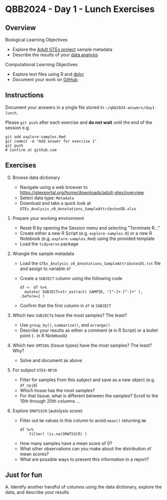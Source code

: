 # QBB2024 - Day 1 - Lunch Exercises

## Overview

Biological Learning Objectives
- Explore the [Adult GTEx project](https://gtexportal.org) sample metadata
- Describe the results of your [data analysis](https://r4ds.had.co.nz/transform.html)

Computational Learning Objectives
- Explore text files using R and [dplyr](https://dplyr.tidyverse.org)
- Document your work on [GitHub](https://swcarpentry.github.io/git-novice/07-github.html)

## Instructions

Document your answers in a single file stored in `~/qbb2024-answers/day1-lunch`.

Please `git push` after each exercise and **do not wait** until the end of the session e.g.

```
git add explore-samples.Rmd
git commit -m "Add answer for exercise 1"
git push
# Confirm at github.com
``` 

## Exercises

0. Browse data dictionary

    - Navigate using a web browser to https://gtexportal.org/home/downloads/adult-gtex/overview
    - Select data type: `Metadata`
    - Download and take a quick look at `GTEx_Analysis_v8_Annotations_SampleAttributesDD.xlsx`

1. Prepare your working environment

    - Reset R by opening the Session menu and selecting "Terminate R..."
    - Create either a new R Script (e.g. `explore-samples.R`) or a new R Notebook (e.g. `explore-samples.Rmd`) using the provided template
    - Load the `tidyverse` package

2. Wrangle the sample metadata

    - Load the `GTEx_Analysis_v8_Annotations_SampleAttributesDS.txt` file and assign to variable `df`
    - Create a `SUBJECT` column using the following code

        ```
        df <- df %>%
          mutate( SUBJECT=str_extract( SAMPID, "[^-]+-[^-]+" ), .before=1 )
        ```

    - Confirm that the first column in `df` is `SUBJECT`

3. Which two `SUBJECT`s have the most samples?  The least?

    - Use `group_by()`, `summarize()`, and `arrange()`
    - Describe your results as either a comment (`#` in R Script) or a bullet point (`-` in R Notebook)

4. Which two `SMTSD`s (tissue types) have the most samples?  The least?  Why?

    - Solve and document as above

5. For subject `GTEX-NPJ8`

    - Filter for samples from this subject and save as a new object (e.g. `df_npj8`)
    - Which tissue has the most samples?
    - For that tissue, what is different between the samples?  Scroll to the 15th through 20th columns ...

6. Explore `SMATSSCR` (autolysis score)

    - Filter out `NA` values in this column to avoid `mean()` returning `NA`
        ```
        df %>%
            filter( !is.na(SMATSSCR) )
        ```
    - How many samples have a mean score of 0?
    - What other observations can you make about the distribution of mean scores?
    - What are possible ways to present this information in a report?

## Just for fun

A. Identify another handful of columns using the data dictionary, explore the data, and describe your results

